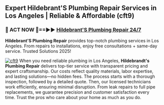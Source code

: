 ## Expert Hildebrant'S Plumbing Repair Services in Los Angeles | Reliable & Affordable (cft9)  

<h3>🚿 ACT NOW 🌟==►► <a href="https://tinyurl.com/2ne6vx2x" rel="nofollow">Hildebrant'S Plumbing Repair 24/7</a></h3>

**Hildebrant'S Plumbing Repair** provides top-notch plumbing services in Los Angeles. From repairs to installations, enjoy free consultations + same-day service. Trusted Solutions 2025!

[![cft9](https://i.imgur.com/4PFF4AK.jpeg)](https://tinyurl.com/2ne6vx2x)
When you need reliable plumbing in Los Angeles, **Hildebrandt's Plumbing Repair** delivers top-tier service with transparent pricing and expert craftsmanship. Our costs reflect quality materials, labor expertise, and lasting solutions—no hidden fees. The process starts with a thorough inspection, followed by a detailed quote. Then, our licensed technicians work efficiently, ensuring minimal disruption. From leak repairs to full pipe replacements, we guarantee precision and customer satisfaction every time. Trust the pros who care about your home as much as you do.